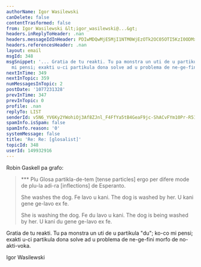 ```yaml
---
authorName: Igor Wasilewski
canDelete: false
contentTrasformed: false
from: Igor Wasilewski &lt;igor_wasilewski@...&gt;
headers.inReplyToHeader: .nan
headers.messageIdInHeader: PDIwMDQwMjE5MjI1NTM0WjEzOTk2OC05OTI5KzI0ODMxNEBrcHMxLnRlc3Qub25ldC5wbD4=
headers.referencesHeader: .nan
layout: email
msgId: 348
msgSnippet: '... Gratia de tu reakti. Tu pa monstra un uti de u partikula du ; ko-co
  mi pensi; exakti u-ci partikula dona solve ad u problema de ne-ge-fini morfo de'
nextInTime: 349
nextInTopic: 359
numMessagesInTopic: 2
postDate: '1077231328'
prevInTime: 347
prevInTopic: 0
profile: .nan
replyTo: LIST
senderId: v5N6_YV6Ky2YWohiOj3Af8ZJnl_F4FfYa5tB4GeaF9jc-ShACvFYm10Pr-R51GGcEP9-M3gl9tG4uIWyvWZqnf3LGtWs1_KfL7sLN9nZ
spamInfo.isSpam: false
spamInfo.reason: '0'
systemMessage: false
title: 'Re: Re: [glosalist]'
topicId: 348
userId: 149932916
---
```


Robin Gaskell pa grafo:

>***  Plu Glosa partikla-de-tem [tense particles] ergo per difere mode de 
>plu-la adi-ra [inflections] de Esperanto.
>
>    She washes the dog.                  Fe lavo u kani.
>    The dog is washed by her.           U kani gene ge-lavo ex fe.
>
>    She is washing the dog.               Fe du lavo u kani.
>    The dog is being washed by her.   U kani du gene ge-lavo ex fe.
>

Gratia de tu reakti. Tu pa monstra un uti de u partikula "du"; ko-co mi pensi; exakti u-ci partikula dona solve ad u problema de ne-ge-fini morfo de no-akti-voka.

Igor Wasilewski


